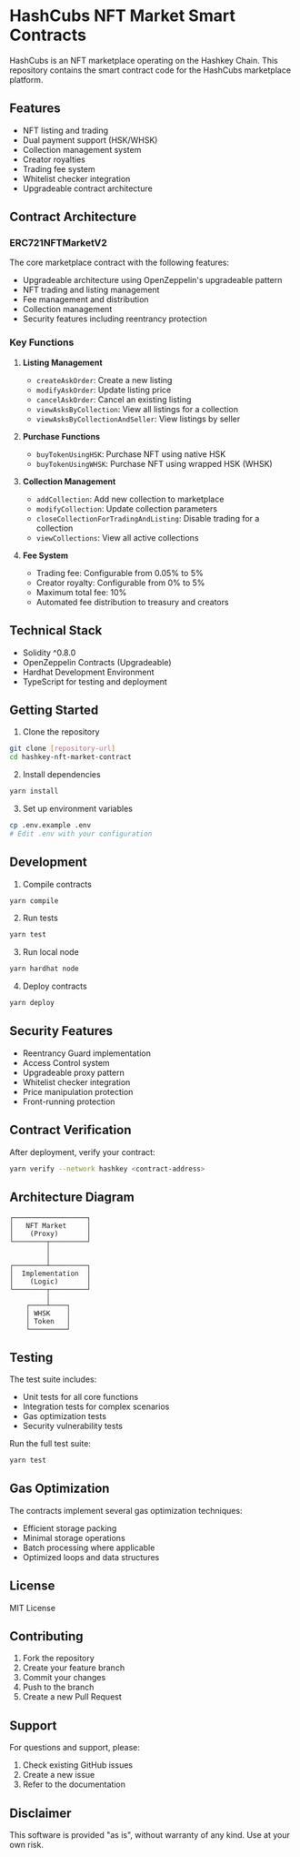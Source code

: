 # HashCubs NFT Market Smart Contracts

HashCubs is an NFT marketplace operating on the Hashkey Chain. This repository contains the smart contract code for the HashCubs marketplace platform.

## Features

- NFT listing and trading
- Dual payment support (HSK/WHSK)
- Collection management system
- Creator royalties
- Trading fee system
- Whitelist checker integration
- Upgradeable contract architecture

## Contract Architecture

### ERC721NFTMarketV2

The core marketplace contract with the following features:

- Upgradeable architecture using OpenZeppelin's upgradeable pattern
- NFT trading and listing management
- Fee management and distribution
- Collection management
- Security features including reentrancy protection

### Key Functions

1. **Listing Management**

   - `createAskOrder`: Create a new listing
   - `modifyAskOrder`: Update listing price
   - `cancelAskOrder`: Cancel an existing listing
   - `viewAsksByCollection`: View all listings for a collection
   - `viewAsksByCollectionAndSeller`: View listings by seller

2. **Purchase Functions**

   - `buyTokenUsingHSK`: Purchase NFT using native HSK
   - `buyTokenUsingWHSK`: Purchase NFT using wrapped HSK (WHSK)

3. **Collection Management**

   - `addCollection`: Add new collection to marketplace
   - `modifyCollection`: Update collection parameters
   - `closeCollectionForTradingAndListing`: Disable trading for a collection
   - `viewCollections`: View all active collections

4. **Fee System**
   - Trading fee: Configurable from 0.05% to 5%
   - Creator royalty: Configurable from 0% to 5%
   - Maximum total fee: 10%
   - Automated fee distribution to treasury and creators

## Technical Stack

- Solidity ^0.8.0
- OpenZeppelin Contracts (Upgradeable)
- Hardhat Development Environment
- TypeScript for testing and deployment

## Getting Started

1. Clone the repository

```bash
git clone [repository-url]
cd hashkey-nft-market-contract
```

2. Install dependencies

```bash
yarn install
```

3. Set up environment variables

```bash
cp .env.example .env
# Edit .env with your configuration
```

## Development

1. Compile contracts

```bash
yarn compile
```

2. Run tests

```bash
yarn test
```

3. Run local node

```bash
yarn hardhat node
```

4. Deploy contracts

```bash
yarn deploy
```

## Security Features

- Reentrancy Guard implementation
- Access Control system
- Upgradeable proxy pattern
- Whitelist checker integration
- Price manipulation protection
- Front-running protection

## Contract Verification

After deployment, verify your contract:

```bash
yarn verify --network hashkey <contract-address>
```

## Architecture Diagram

```
┌──────────────────┐
│   NFT Market     │
│    (Proxy)       │
└────────┬─────────┘
         │
         │
┌────────┴─────────┐
│  Implementation  │
│    (Logic)       │
└────────┬─────────┘
         │
    ┌────┴────┐
    │ WHSK    │
    │ Token   │
    └─────────┘
```

## Testing

The test suite includes:

- Unit tests for all core functions
- Integration tests for complex scenarios
- Gas optimization tests
- Security vulnerability tests

Run the full test suite:

```bash
yarn test
```

## Gas Optimization

The contracts implement several gas optimization techniques:

- Efficient storage packing
- Minimal storage operations
- Batch processing where applicable
- Optimized loops and data structures

## License

MIT License

## Contributing

1. Fork the repository
2. Create your feature branch
3. Commit your changes
4. Push to the branch
5. Create a new Pull Request

## Support

For questions and support, please:

1. Check existing GitHub issues
2. Create a new issue
3. Refer to the documentation

## Disclaimer

This software is provided "as is", without warranty of any kind. Use at your own risk.
